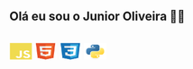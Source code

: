 ## Olá eu sou o Junior Oliveira 👨‍💻


<div style="display: inline_block"><br>
  <img align="center" alt="junin-Js" height="30" width="40" src="https://raw.githubusercontent.com/devicons/devicon/master/icons/javascript/javascript-plain.svg">
  <img align="center" alt="junin-HTML" height="30" width="40" src="https://raw.githubusercontent.com/devicons/devicon/master/icons/html5/html5-original.svg">
  <img align="center" alt="junin-CSS" height="30" width="40" src="https://raw.githubusercontent.com/devicons/devicon/master/icons/css3/css3-original.svg">
  <img align="center" alt="junin-Python" height="30" width="40" src="https://raw.githubusercontent.com/devicons/devicon/master/icons/python/python-original.svg">
</div>
  
  ##


